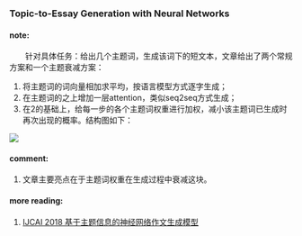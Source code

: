 ### Topic-to-Essay Generation with Neural Networks

#### note:
&emsp;&emsp;针对具体任务：给出几个主题词，生成该词下的短文本，文章给出了两个常规方案和一个主题衰减方案：
1. 将主题词的词向量相加求平均，按语言模型方式逐字生成；
2. 在主题词的之上增加一层attention，类似seq2seq方式生成；
3. 在2的基础上，给每一步的各个主题词权重进行加权，减小该主题词已生成时再次出现的概率。结构图如下：

![](https://github.com/xwzhong/papernote/blob/master/pic/Topic-to-Essay_Generation_with_Neural_Networks3.png)

#### comment:
1. 文章主要亮点在于主题词权重在生成过程中衰减这块。


#### more reading:
1. [IJCAI 2018 基于主题信息的神经网络作文生成模型](https://www.jiqizhixin.com/articles/2018-06-05)
